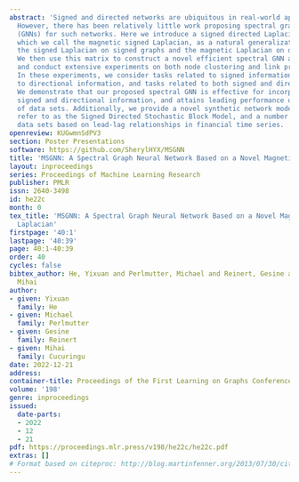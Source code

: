 ```yaml
---
abstract: 'Signed and directed networks are ubiquitous in real-world applications.
  However, there has been relatively little work proposing spectral graph neural networks
  (GNNs) for such networks. Here we introduce a signed directed Laplacian matrix,
  which we call the magnetic signed Laplacian, as a natural generalization of both
  the signed Laplacian on signed graphs and the magnetic Laplacian on directed graphs.
  We then use this matrix to construct a novel efficient spectral GNN architecture
  and conduct extensive experiments on both node clustering and link prediction tasks.
  In these experiments, we consider tasks related to signed information, tasks related
  to directional information, and tasks related to both signed and directional information.
  We demonstrate that our proposed spectral GNN is effective for incorporating both
  signed and directional information, and attains leading performance on a wide range
  of data sets. Additionally, we provide a novel synthetic network model, which we
  refer to as the Signed Directed Stochastic Block Model, and a number of novel real-world
  data sets based on lead-lag relationships in financial time series. '
openreview: KUGwmnSdPV3
section: Poster Presentations
software: https://github.com/SherylHYX/MSGNN
title: 'MSGNN: A Spectral Graph Neural Network Based on a Novel Magnetic Signed Laplacian'
layout: inproceedings
series: Proceedings of Machine Learning Research
publisher: PMLR
issn: 2640-3498
id: he22c
month: 0
tex_title: 'MSGNN: A Spectral Graph Neural Network Based on a Novel Magnetic Signed
  Laplacian'
firstpage: '40:1'
lastpage: '40:39'
page: 40:1-40:39
order: 40
cycles: false
bibtex_author: He, Yixuan and Perlmutter, Michael and Reinert, Gesine and Cucuringu,
  Mihai
author:
- given: Yixuan
  family: He
- given: Michael
  family: Perlmutter
- given: Gesine
  family: Reinert
- given: Mihai
  family: Cucuringu
date: 2022-12-21
address:
container-title: Proceedings of the First Learning on Graphs Conference
volume: '198'
genre: inproceedings
issued:
  date-parts:
  - 2022
  - 12
  - 21
pdf: https://proceedings.mlr.press/v198/he22c/he22c.pdf
extras: []
# Format based on citeproc: http://blog.martinfenner.org/2013/07/30/citeproc-yaml-for-bibliographies/
---
```

